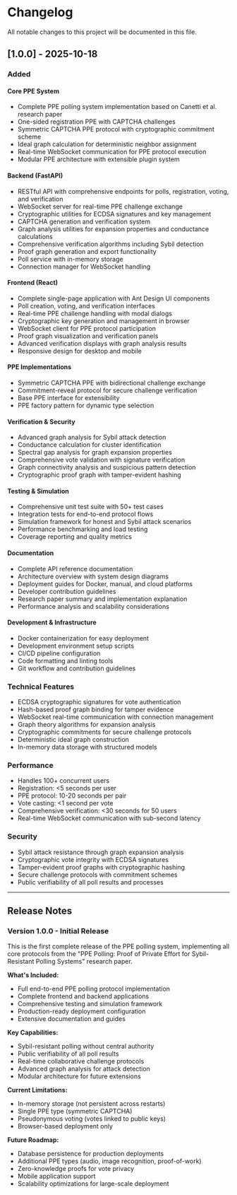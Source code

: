 # Changelog

All notable changes to this project will be documented in this file.

## [1.0.0] - 2025-10-18

### Added

#### Core PPE System
- Complete PPE polling system implementation based on Canetti et al. research paper
- One-sided registration PPE with CAPTCHA challenges
- Symmetric CAPTCHA PPE protocol with cryptographic commitment scheme
- Ideal graph calculation for deterministic neighbor assignment
- Real-time WebSocket communication for PPE protocol execution
- Modular PPE architecture with extensible plugin system

#### Backend (FastAPI)
- RESTful API with comprehensive endpoints for polls, registration, voting, and verification
- WebSocket server for real-time PPE challenge exchange
- Cryptographic utilities for ECDSA signatures and key management
- CAPTCHA generation and verification system
- Graph analysis utilities for expansion properties and conductance calculations
- Comprehensive verification algorithms including Sybil detection
- Proof graph generation and export functionality
- Poll service with in-memory storage
- Connection manager for WebSocket handling

#### Frontend (React)
- Complete single-page application with Ant Design UI components
- Poll creation, voting, and verification interfaces
- Real-time PPE challenge handling with modal dialogs
- Cryptographic key generation and management in browser
- WebSocket client for PPE protocol participation
- Proof graph visualization and verification panels
- Advanced verification displays with graph analysis results
- Responsive design for desktop and mobile

#### PPE Implementations
- Symmetric CAPTCHA PPE with bidirectional challenge exchange
- Commitment-reveal protocol for secure challenge verification
- Base PPE interface for extensibility
- PPE factory pattern for dynamic type selection

#### Verification & Security
- Advanced graph analysis for Sybil attack detection
- Conductance calculation for cluster identification
- Spectral gap analysis for graph expansion properties
- Comprehensive vote validation with signature verification
- Graph connectivity analysis and suspicious pattern detection
- Cryptographic proof graph with tamper-evident hashing

#### Testing & Simulation
- Comprehensive unit test suite with 50+ test cases
- Integration tests for end-to-end protocol flows
- Simulation framework for honest and Sybil attack scenarios
- Performance benchmarking and load testing
- Coverage reporting and quality metrics

#### Documentation
- Complete API reference documentation
- Architecture overview with system design diagrams
- Deployment guides for Docker, manual, and cloud platforms
- Developer contribution guidelines
- Research paper summary and implementation explanation
- Performance analysis and scalability considerations

#### Development & Infrastructure
- Docker containerization for easy deployment
- Development environment setup scripts
- CI/CD pipeline configuration
- Code formatting and linting tools
- Git workflow and contribution guidelines

### Technical Features
- ECDSA cryptographic signatures for vote authentication
- Hash-based proof graph binding for tamper evidence
- WebSocket real-time communication with connection management
- Graph theory algorithms for expansion analysis
- Cryptographic commitments for secure challenge protocols
- Deterministic ideal graph construction
- In-memory data storage with structured models

### Performance
- Handles 100+ concurrent users
- Registration: <5 seconds per user
- PPE protocol: 10-20 seconds per pair
- Vote casting: <1 second per vote
- Comprehensive verification: <30 seconds for 50 users
- Real-time WebSocket communication with sub-second latency

### Security
- Sybil attack resistance through graph expansion analysis
- Cryptographic vote integrity with ECDSA signatures
- Tamper-evident proof graphs with cryptographic hashing
- Secure challenge protocols with commitment schemes
- Public verifiability of all poll results and processes

---

## Release Notes

### Version 1.0.0 - Initial Release

This is the first complete release of the PPE polling system, implementing all core protocols from the "PPE Polling: Proof of Private Effort for Sybil-Resistant Polling Systems" research paper.

**What's Included:**
- Full end-to-end PPE polling protocol implementation
- Complete frontend and backend applications
- Comprehensive testing and simulation framework
- Production-ready deployment configuration
- Extensive documentation and guides

**Key Capabilities:**
- Sybil-resistant polling without central authority
- Public verifiability of all poll results
- Real-time collaborative challenge protocols
- Advanced graph analysis for attack detection
- Modular architecture for future extensions

**Current Limitations:**
- In-memory storage (not persistent across restarts)
- Single PPE type (symmetric CAPTCHA)
- Pseudonymous voting (votes linked to public keys)
- Browser-based deployment only

**Future Roadmap:**
- Database persistence for production deployments
- Additional PPE types (audio, image recognition, proof-of-work)
- Zero-knowledge proofs for vote privacy
- Mobile application support
- Scalability optimizations for large-scale deployment